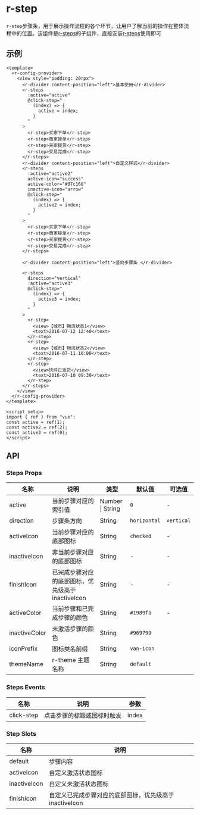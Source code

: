 # r-step

`r-step`步骤条，用于展示操作流程的各个环节，让用户了解当前的操作在整体流程中的位置。该组件是[r-steps](https://ext.dcloud.net.cn/plugin?id=19509)的子组件，直接安装[r-steps](https://ext.dcloud.net.cn/plugin?id=19509)使用即可

## 示例

```vue
<template>
  <r-config-provider>
    <view style="padding: 20rpx">
      <r-divider content-position="left">基本使用</r-divider>
      <r-steps
        :active="active"
        @click-step="
          (index) => {
            active = index;
          }
        "
      >
        <r-step>买家下单</r-step>
        <r-step>商家接单</r-step>
        <r-step>买家提货</r-step>
        <r-step>交易完成</r-step>
      </r-steps>
      <r-divider content-position="left">自定义样式</r-divider>
      <r-steps
        :active="active2"
        active-icon="success"
        active-color="#07c160"
        inactive-icon="arrow"
        @click-step="
          (index) => {
            active2 = index;
          }
        "
      >
        <r-step>买家下单</r-step>
        <r-step>商家接单</r-step>
        <r-step>买家提货</r-step>
        <r-step>交易完成</r-step>
      </r-steps>

      <r-divider content-position="left">竖向步骤条 </r-divider>

      <r-steps
        direction="vertical"
        :active="active3"
        @click-step="
          (index) => {
            active3 = index;
          }
        "
      >
        <r-step>
          <view>【城市】物流状态1</view>
          <text>2016-07-12 12:40</text>
        </r-step>
        <r-step>
          <view>【城市】物流状态2</view>
          <text>2016-07-11 10:00</text>
        </r-step>
        <r-step>
          <view>快件已发货</view>
          <text>2016-07-10 09:30</text>
        </r-step>
      </r-steps>
    </view>
  </r-config-provider>
</template>

<script setup>
import { ref } from "vue";
const active = ref(1);
const active2 = ref(2);
const active3 = ref(0);
</script>
```

## API

### Steps Props

| 名称          | 说明                                              | 类型             | 默认值       | 可选值     |
| ------------- | ------------------------------------------------- | ---------------- | ------------ | ---------- |
| active        | 当前步骤对应的索引值                              | Number \| String | `0`          | -          |
| direction     | 步骤条方向                                        | String           | `horizontal` | `vertical` |
| activeIcon    | 当前步骤对应的底部图标                            | String           | `checked`    | -          |
| inactiveIcon  | 非当前步骤对应的底部图标                          | String           | -            | -          |
| finishIcon    | 已完成步骤对应的底部图标，优先级高于 inactiveIcon | String           | -            | -          |
| activeColor   | 当前步骤和已完成步骤的颜色                        | String           | `#1989fa`    | -          |
| inactiveColor | 未激活步骤的颜色                                  | String           | `#969799`    |            |
| iconPrefix    | 图标类名前缀                                      | String           | `van-icon`   |            |
| themeName     | r-theme 主题名称                                  | String           | `default`    |            |

### Steps Events

| 名称       | 说明                       | 参数  |
| ---------- | -------------------------- | ----- |
| click-step | 点击步骤的标题或图标时触发 | index |

### Step Slots

| 名称         | 说明                                                    |
| ------------ | ------------------------------------------------------- |
| default      | 步骤内容                                                |
| activeIcon   | 自定义激活状态图标                                      |
| inactiveIcon | 自定义未激活状态图标                                    |
| finishIcon   | 自定义已完成步骤对应的底部图标，优先级高于 inactiveIcon |